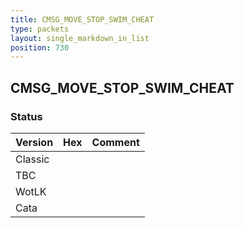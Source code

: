 ```yaml
---
title: CMSG_MOVE_STOP_SWIM_CHEAT
type: packets
layout: single_markdown_in_list
position: 730
---
```


## CMSG_MOVE_STOP_SWIM_CHEAT

### Status

Version | Hex | Comment
---------- | ---------- | ---------- 
Classic |  |  
TBC |  |  
WotLK |  |  
Cata |  |  
